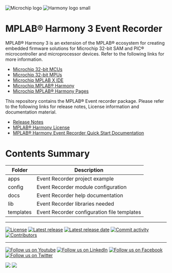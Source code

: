 ﻿![Microchip logo](https://raw.githubusercontent.com/wiki/Microchip-MPLAB-Harmony/Microchip-MPLAB-Harmony.github.io/images/microchip_logo.png)
![Harmony logo small](https://raw.githubusercontent.com/wiki/Microchip-MPLAB-Harmony/Microchip-MPLAB-Harmony.github.io/images/microchip_mplab_harmony_logo_small.png)

# MPLAB® Harmony 3 Event Recorder

MPLAB® Harmony 3 is an extension of the MPLAB® ecosystem for creating embedded firmware solutions for Microchip 32-bit SAM and PIC® microcontroller and microprocessor devices.  Refer to the following links for more information.

- [Microchip 32-bit MCUs](https://www.microchip.com/design-centers/32-bit)
- [Microchip 32-bit MPUs](https://www.microchip.com/design-centers/32-bit-mpus)
- [Microchip MPLAB X IDE](https://www.microchip.com/mplab/mplab-x-ide)
- [Microchip MPLAB® Harmony](https://www.microchip.com/mplab/mplab-harmony)
- [Microchip MPLAB® Harmony Pages](https://microchip-mplab-harmony.github.io/)

This repository contains the MPLAB® Event recorder package. Please refer to the following links for release notes, License information and documentation material.

- [Release Notes](./release_notes.md)
- [MPLAB® Harmony License](mplab_harmony_license.md)
- [MPLAB® Harmony Event Recorder Quick Start Documentation](./docs/readme.md)


# Contents Summary

| Folder     | Description                                               |
| ---        | ---                                                       |
| apps       | Event Recorder project example                            |
| config     | Event Recorder module configuration                       |
| docs       | Event Recorder help documentation                         |
| lib        | Event Recorder libraries needed                           |                      
| templates  | Event Recorder configuration file templates               |

____

[![License](https://img.shields.io/badge/license-Harmony%20license-orange.svg)](https://github.com/Microchip-MPLAB-Harmony/mplab_event_recorder/blob/master/mplab_harmony_license.md)
[![Latest release](https://img.shields.io/github/release/Microchip-MPLAB-Harmony/mplab_event_recorder.svg)](https://github.com/Microchip-MPLAB-Harmony/mplab_event_recorder/releases/latest)
[![Latest release date](https://img.shields.io/github/release-date/Microchip-MPLAB-Harmony/mplab_event_recorder.svg)](https://github.com/Microchip-MPLAB-Harmony/mplab_event_recorder/releases/latest)
[![Commit activity](https://img.shields.io/github/commit-activity/y/Microchip-MPLAB-Harmony/mplab_event_recorder.svg)](https://github.com/Microchip-MPLAB-Harmony/mplab_event_recorder/graphs/commit-activity)
[![Contributors](https://img.shields.io/github/contributors-anon/Microchip-MPLAB-Harmony/mplab_event_recorder.svg)]()

____

[![Follow us on Youtube](https://img.shields.io/badge/Youtube-Follow%20us%20on%20Youtube-red.svg)](https://www.youtube.com/user/MicrochipTechnology)
[![Follow us on LinkedIn](https://img.shields.io/badge/LinkedIn-Follow%20us%20on%20LinkedIn-blue.svg)](https://www.linkedin.com/company/microchip-technology)
[![Follow us on Facebook](https://img.shields.io/badge/Facebook-Follow%20us%20on%20Facebook-blue.svg)](https://www.facebook.com/microchiptechnology/)
[![Follow us on Twitter](https://img.shields.io/twitter/follow/MicrochipTech.svg?style=social)](https://twitter.com/MicrochipTech)

[![](https://img.shields.io/github/stars/Microchip-MPLAB-Harmony/mplab_event_recorder.svg?style=social)]()
[![](https://img.shields.io/github/watchers/Microchip-MPLAB-Harmony/mplab_event_recorder.svg?style=social)]()


